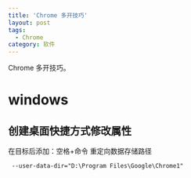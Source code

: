 ```yaml
---
title: 'Chrome 多开技巧'
layout: post
tags:
  - Chrome 
category: 软件 
---
```

Chrome 多开技巧。

<!--more-->

# windows

## 创建桌面快捷方式修改属性
在目标后添加：空格+命令
重定向数据存储路径
```
 --user-data-dir="D:\Program Files\Google\Chrome1"
```


